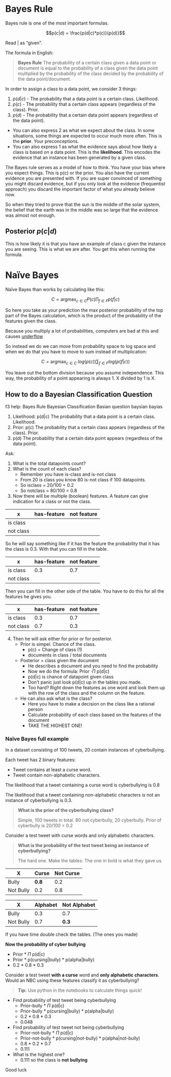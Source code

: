 # Bayes Rule

Bayes rule is one of the most important formulas.

$$p(c|d) = \frac{p(d|c)*p(c)}{p(d)}$$

Read $|$ as “given”. 

The formula in English: 

> **Bayes Rule**
> The probability of a certain class given a data point or document is equal to the probability of a class given the data point multiplied by the probability of the class decided by the probability of the data point/document. 

In order to assign a class to a data point, we consider 3 things:

1. $p(d|c)$ - The probability that a data point is a certain class. Likelihood.
2. $p(c)$ - The probability that a certain class appears (regardless of the class). Prior.
3. $p(d)$ - The probability that a certain data point appears (regardless of the data point).

- You can also express 2 as what we expect about the class. In some situations, some things are expected to occur much more often. This is the **prior**. Your preconceptions.
- You can also express 1 as what the evidence says about how likely a class is based on a data point.  This is the **likelihood**. This encodes the evidence that an instance has been generated by a given class. 

The Bayes rule serves as a model of how to think. You have your bias where you expect things. This is p(c) or the prior. You also have the current evidence you are presented with. If you are super convinced of something you might discard evidence, but if you only look at the evidence (frequentist approach) you discard the important factor of what you already believe now. 

So when they tried to prove that the sun is the middle of the solar system, the belief that the earth was in the middle was so large that the evidence was almost not enough. 

## Posterior $p(c|d)$
This is how likely it is that you have an example of class c given the instance you are seeing. This is what we are after. You get this when running the formula. 

# Naïve Bayes

Naïve Bayes than works by calculating like this:

$$C = \text{argmax}_{c \in C} P(c) \prod_{f \in F} p(f|c)$$

So here you take as your prediction the max posterior probability of the top part of the Bayes calculation, which is the product of the probability of the features given the class. 

Because you multiply a lot of probabilities, computers are bad at this and causes [underflow](https://en.wikipedia.org/wiki/Floating-point_arithmetic)

So instead we do we can move from probability space to log space and when we do that you have to move to sum instead of multiplication:

$$C = \text{argmax}_{c \in C}~log(p(c)) \sum_{f \in F} log(p(f|c))$$

You leave out the bottom division because you assume independence. This way, the probability of a point appearing is always 1. X divided by 1 is X.


## How to do a Bayesian Classification Question 

f3 help: Bayes Rule Bayesian Classification Basian question baysian bayias

1. Likelihood: p(d|c) The probability that a data point is a certain class. Likelihood.
2. Prior: p(c) The probability that a certain class appears (regardless of the class). Prior.
3. p(d) The probability that a certain data point appears (regardless of the data point).


Ask:

1. What is the total datapoints count?
2. What is the count of each class?
    - Remember you have is-class and is-not class
    - From 20 is class you know 80 is-not class if 100 datapoints.
    - So isclass = 20/100 = 0.2
    - So notclass = 80/100 = 0.8
3. Now there will be multiple (boolean) features. A feature can give indication for a class or not the class.  


| x          | has-feature | not feature |
|------------|-------------|-------------|
| is class   |             |             |
| not class  |             |             |

So he will say something like if it has the feature the probability that it has the class is 0.3. With that you can fill in the table. 

| x          | has-feature | not feature |
|------------|-------------|-------------|
| is class   | 0.3         | 0.7         |
| not class  |             |             |

Then you can fill in the other side of the table. You have to do this for all the features he gives you.

| x          | has-feature | not feature |
|------------|-------------|-------------|
| is class   | 0.3         | 0.7         |
| not class  | 0.7         | 0.3         |

4. Then he will ask either for prior or for posterior.
   - Prior is simpel. Chance of the class. 
     - p(c) = Change of class (1)
     - documents in class / total documents 
   - Posterior = class given the document
     - He describes a document and you need to find the probability 
     - Now we do the formula: Prior $\cdot \Pi$ p(d|c) 
     - p(d|c) is chance of datapoint given class 
     - Don't panic just look p(d|c) up in the tables you made.
     - Too hard? Right down the features as one word and look them up with the row of the class and the column on the feature. 
   - He can also ask what is the class?
     - Here you have to make a decision on the class like a rational person
     - Calculate probability of each class based on the features of the document
     - TAKE THE HIGHEST ONE!

### Naïve Bayes full example 

In a dataset consisting of 100 tweets, 20 contain instances of cyberbullying. 

Each tweet has 2 binary features: 

- Tweet contains at least a curse word.
- Tweet contain non-alphabetic characters. 

The likelihood that a tweet containing a curse word is cyberbullying is 0.8 

The likelihood that a tweet containing non-alphabetic characters is not an instance of cyberbullying is 0.3. 

> **What is the prior of the cyberbullying class?**
> 
> Simple, 100 tweets in total. 
> 80 not cyberbully, 20 cyberbully.
> Prior of cyberbully is 20/100 = 0.2

Consider a test tweet with curse words 
and only alphabetic characters. 

> **What is the probability of the test tweet being an instance of cyberbullying?**
> 
> The hard one. Make the tables:
> The one in bold is what they gave us.

| X         | Curse   | Not Curse |
|-----------|---------|-----------|
| Bully     | **0.8** | 0.2       |
| Not Bully | 0.2     | 0.8       |


| X         | Alphabet | Not Alphabet |
|-----------|----------|--------------|
| Bully     | 0.3      | 0.7          |
| Not Bully | 0.7      | **0.3**      |

If you have time double check the tables. (The ones you made)

**Now the probability of cyber bullying**

- Prior * $\Pi$ p(d|c)
- Prior * p(cursing|bully) * p(alpha|bully)
- 0.2 * 0.8 * 0.3

Consider a test tweet **with a curse** word and **only alphabetic characters**. Would an NBC using these features classify it as cyberbullying?

> **Tip:** Use python in the notebooks to calculate things quick!

- Find probability of test tweet being cyberbullying
    - Prior-bully * $\Pi$ p(d|c)
    - Prior-bully * p(cursing|bully) * p(alpha|bully)
    - 0.2 * 0.8 * 0.3
    - 0.048
- Find probability of test tweet not being cyberbullying
    - Prior-not-bully * $\Pi$ p(d|c)
    - Prior-not-bully * p(cursing|not-bully) * p(alpha|not-bully)
    - 0.8 * 0.2 * 0.7
    - 0.111
- What is the highest one?
  - 0.111 so the class is **not bullying**

Good luck
